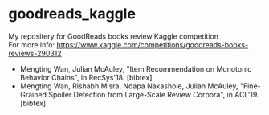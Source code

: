 # goodreads_kaggle
My repositery for GoodReads books review Kaggle competition  
For more info: https://www.kaggle.com/competitions/goodreads-books-reviews-290312


- Mengting Wan, Julian McAuley, "Item Recommendation on Monotonic Behavior Chains", in RecSys'18. [bibtex]
- Mengting Wan, Rishabh Misra, Ndapa Nakashole, Julian McAuley, "Fine-Grained Spoiler Detection from Large-Scale Review Corpora", in ACL'19. [bibtex]
